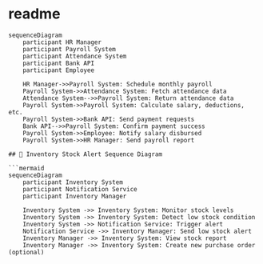 # readme
```mermaid
sequenceDiagram
    participant HR Manager
    participant Payroll System
    participant Attendance System
    participant Bank API
    participant Employee

    HR Manager->>Payroll System: Schedule monthly payroll
    Payroll System->>Attendance System: Fetch attendance data
    Attendance System-->>Payroll System: Return attendance data
    Payroll System->>Payroll System: Calculate salary, deductions, etc.
    Payroll System->>Bank API: Send payment requests
    Bank API-->>Payroll System: Confirm payment success
    Payroll System->>Employee: Notify salary disbursed
    Payroll System->>HR Manager: Send payroll report

## 🔄 Inventory Stock Alert Sequence Diagram

```mermaid
sequenceDiagram
    participant Inventory System
    participant Notification Service
    participant Inventory Manager

    Inventory System ->> Inventory System: Monitor stock levels
    Inventory System ->> Inventory System: Detect low stock condition
    Inventory System ->> Notification Service: Trigger alert
    Notification Service ->> Inventory Manager: Send low stock alert
    Inventory Manager ->> Inventory System: View stock report
    Inventory Manager ->> Inventory System: Create new purchase order (optional)
